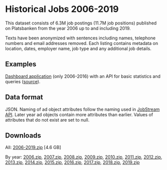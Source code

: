 # Historical Jobs 2006-2019

This dataset consists of 6.3M job postings (11.7M job positions) published on Platsbanken from the year 2006 up to and including 2019.

Texts have been anonymized with sentences including names, telephone numbers and email addresses removed. Each listing contains metadata on location, dates, employer name, job type and any additional job details.

## Examples
[Dashboard application](http://historik.azurewebsites.net/) (only 2006-2016) with an API for basic statistics and queries ([source](https://github.com/simonbe/afhistorik)).

## Data format
JSON. Naming of ad object attributes follow the naming used in [JobStream API](https://jobtechdev.se/docs/apis/jobstream/). 
Later year ad objects contain more attributes than earlier. Values of attributes that do not exist are set to null.

## Downloads

All: [2006-2019.zip](https://minio.arbetsformedlingen.se/minio/historiska-annonser/pb2006_2019.zip) [4.6 GB]

By year: [2006.zip](https://minio.arbetsformedlingen.se/historiska-annonser/2006.zip), [2007.zip](https://minio.arbetsformedlingen.se/historiska-annonser/2007.zip), [2008.zip](https://minio.arbetsformedlingen.se/historiska-annonser/2008.zip), [2009.zip](https://minio.arbetsformedlingen.se/historiska-annonser/2009.zip), [2010.zip](https://minio.arbetsformedlingen.se/historiska-annonser/2010.zip), [2011.zip](https://minio.arbetsformedlingen.se/historiska-annonser/2011.zip), [2012.zip](https://minio.arbetsformedlingen.se/historiska-annonser/2012.zip), [2013.zip](https://minio.arbetsformedlingen.se/historiska-annonser/2013.zip), [2014.zip](https://minio.arbetsformedlingen.se/historiska-annonser/2014.zip), [2015.zip](https://minio.arbetsformedlingen.se/historiska-annonser/2015.zip), [2016.zip](https://minio.arbetsformedlingen.se/historiska-annonser/2016.zip), [2017.zip](https://minio.arbetsformedlingen.se/historiska-annonser/2017.zip), [2018.zip](https://minio.arbetsformedlingen.se/historiska-annonser/2018.zip), [2019.zip](https://minio.arbetsformedlingen.se/historiska-annonser/2019.zip)
